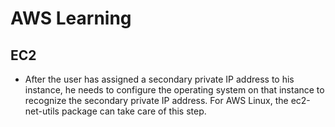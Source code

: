 # AWS Learning


## EC2
- After the user has assigned a secondary private IP address to his instance, he needs to configure the operating system on that instance to recognize the secondary private IP address. For AWS Linux, the ec2-net-utils package can take care of this step.



